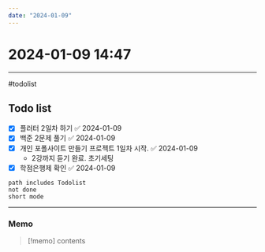 ```yaml
---
date: "2024-01-09"
---
```

# 2024-01-09 14:47
---
#todolist 
## Todo list
- [x] 플러터 2일차 하기 ✅ 2024-01-09
- [x] 백준 2문제 풀기 ✅ 2024-01-09
- [x] 개인 포폴사이트 만들기 프로젝트 1일차 시작. ✅ 2024-01-09
	- 2강까지 듣기 완료. 초기세팅
- [x] 학점은행제 확인 ✅ 2024-01-09
```tasks
path includes Todolist
not done
short mode
```
---
### Memo
> [!memo]
> contents

